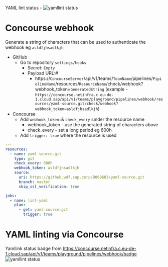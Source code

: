 YAML lint status - ![yamllint status](https://concourse.netinfra.c.eu-de-1.cloud.sap/api/v1/teams/playground/pipelines/webhook/badge)

# Concourse webhook
Generate a string of characters that can be used to authenticate the webhook eg `asldfjhsadlkjh`
- GitHub
  - Go to repository `settings/hooks`
    - Secret: `Empty`
    - Payload URL:#
      - https://`ConcourseServer`/api/v1/teams/`TeamName`/pipelines/`PipielineName`/resources/`ResourceName`/check/webhook?webhook_token=`GeneratedString` (example - `https://concourse.netinfra.c.eu-de-1.cloud.sap/api/v1/teams/playground/pipelines/webhook/resources/yaml-source.git/check/webhook?webhook_token=asldfjhsadlkjh`)
- Concourse
  - Add `webhook_token:`& `check_every:`under the resource name
    - webhook_token - use the generated string of characters above
    - check_every - set a long period eg 600h
  - Add `trigger: true` where the resource is used

```YAML
---
resources:
  - name: yaml-source.git
    type: git
    check_every: 600h
    webhook_token: asldfjhsadlkjh
    source:
      uri: https://github.wdf.sap.corp/D069683/yaml-source.git
      branch: master
      skip_ssl_verification: true

jobs:
  - name: lint-yaml
    plan:
      - get: yaml-source.git
        trigger: true
```

# YAML linting via Concourse

Yamllink status badge from https://concourse.netinfra.c.eu-de-1.cloud.sap/api/v1/teams/playground/pipelines/webhook/badge
![yamllint status](https://concourse.netinfra.c.eu-de-1.cloud.sap/api/v1/teams/playground/pipelines/webhook/badge)